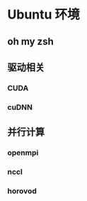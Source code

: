 # Ubuntu 环境

## oh my zsh

## 驱动相关

### CUDA

### cuDNN

## 并行计算

### openmpi

### nccl

### horovod

